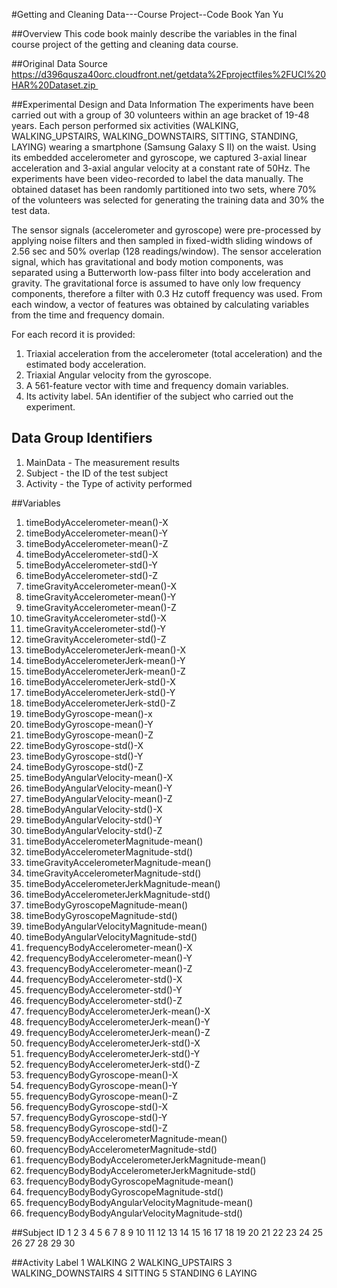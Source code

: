 #Getting and Cleaning Data---Course Project--Code Book
Yan Yu

##Overview
This code book mainly describe the variables in the final course project of the getting and cleaning data course.

##Original Data Source
https://d396qusza40orc.cloudfront.net/getdata%2Fprojectfiles%2FUCI%20HAR%20Dataset.zip 

##Experimental Design and Data Information
The experiments have been carried out with a group of 30 volunteers within an age bracket of 19-48 years. Each person performed six activities (WALKING, WALKING_UPSTAIRS, WALKING_DOWNSTAIRS, SITTING, STANDING, LAYING) wearing a smartphone (Samsung Galaxy S II) on the waist. Using its embedded accelerometer and gyroscope, we captured 3-axial linear acceleration and 3-axial angular velocity at a constant rate of 50Hz. The experiments have been video-recorded to label the data manually. The obtained dataset has been randomly partitioned into two sets, where 70% of the volunteers was selected for generating the training data and 30% the test data. 

The sensor signals (accelerometer and gyroscope) were pre-processed by applying noise filters and then sampled in fixed-width sliding windows of 2.56 sec and 50% overlap (128 readings/window). The sensor acceleration signal, which has gravitational and body motion components, was separated using a Butterworth low-pass filter into body acceleration and gravity. The gravitational force is assumed to have only low frequency components, therefore a filter with 0.3 Hz cutoff frequency was used. From each window, a vector of features was obtained by calculating variables from the time and frequency domain.

For each record it is provided:
1) Triaxial acceleration from the accelerometer (total acceleration) and the estimated body acceleration.
2) Triaxial Angular velocity from the gyroscope. 
3) A 561-feature vector with time and frequency domain variables. 
4) Its activity label. 
5An identifier of the subject who carried out the experiment.

## Data Group Identifiers
1) MainData - The measurement results
2) Subject - the ID of the test subject
3) Activity - the Type of activity performed 

##Variables

1) timeBodyAccelerometer-mean()-X
2) timeBodyAccelerometer-mean()-Y                    
3) timeBodyAccelerometer-mean()-Z
4) timeBodyAccelerometer-std()-X                     
5) timeBodyAccelerometer-std()-Y
6) timeBodyAccelerometer-std()-Z                     
7) timeGravityAccelerometer-mean()-X
8) timeGravityAccelerometer-mean()-Y                 
9) timeGravityAccelerometer-mean()-Z
10) timeGravityAccelerometer-std()-X                  
11) timeGravityAccelerometer-std()-Y
12) timeGravityAccelerometer-std()-Z                  
13) timeBodyAccelerometerJerk-mean()-X
14) timeBodyAccelerometerJerk-mean()-Y                
15) timeBodyAccelerometerJerk-mean()-Z
16) timeBodyAccelerometerJerk-std()-X                 
17) timeBodyAccelerometerJerk-std()-Y
18) timeBodyAccelerometerJerk-std()-Z                 
19) timeBodyGyroscope-mean()-x
20) timeBodyGyroscope-mean()-Y                        
21) timeBodyGyroscope-mean()-Z
22) timeBodyGyroscope-std()-X                         
23) timeBodyGyroscope-std()-Y
24) timeBodyGyroscope-std()-Z                         
25) timeBodyAngularVelocity-mean()-X
26) timeBodyAngularVelocity-mean()-Y                  
27) timeBodyAngularVelocity-mean()-Z
28) timeBodyAngularVelocity-std()-X                   
29) timeBodyAngularVelocity-std()-Y
30) timeBodyAngularVelocity-std()-Z                   
31) timeBodyAccelerometerMagnitude-mean()
32) timeBodyAccelerometerMagnitude-std()              
33) timeGravityAccelerometerMagnitude-mean()
34) timeGravityAccelerometerMagnitude-std()           
35) timeBodyAccelerometerJerkMagnitude-mean()
36) timeBodyAccelerometerJerkMagnitude-std()          
37) timeBodyGyroscopeMagnitude-mean()
38) timeBodyGyroscopeMagnitude-std()                  
39) timeBodyAngularVelocityMagnitude-mean()
40) timeBodyAngularVelocityMagnitude-std()            
41) frequencyBodyAccelerometer-mean()-X
42) frequencyBodyAccelerometer-mean()-Y               
43) frequencyBodyAccelerometer-mean()-Z
44) frequencyBodyAccelerometer-std()-X                
45) frequencyBodyAccelerometer-std()-Y
46) frequencyBodyAccelerometer-std()-Z                
47) frequencyBodyAccelerometerJerk-mean()-X
48) frequencyBodyAccelerometerJerk-mean()-Y           
49) frequencyBodyAccelerometerJerk-mean()-Z
50) frequencyBodyAccelerometerJerk-std()-X            
51) frequencyBodyAccelerometerJerk-std()-Y
52) frequencyBodyAccelerometerJerk-std()-Z            
53) frequencyBodyGyroscope-mean()-X
54) frequencyBodyGyroscope-mean()-Y                   
55) frequencyBodyGyroscope-mean()-Z
56) frequencyBodyGyroscope-std()-X                    
57) frequencyBodyGyroscope-std()-Y
58) frequencyBodyGyroscope-std()-Z                    
59) frequencyBodyAccelerometerMagnitude-mean()
60) frequencyBodyAccelerometerMagnitude-std()        
61) frequencyBodyBodyAccelerometerJerkMagnitude-mean()
62) frequencyBodyBodyAccelerometerJerkMagnitude-std() 
63) frequencyBodyBodyGyroscopeMagnitude-mean()
64) frequencyBodyBodyGyroscopeMagnitude-std()         
65) frequencyBodyBodyAngularVelocityMagnitude-mean()
66) frequencyBodyBodyAngularVelocityMagnitude-std()

##Subject ID
1
2
3
4
5
6
7
8
9
10
11
12
13
14
15
16
17
18
19
20
21
22
23
24
25
26
27
28
29
30

##Activity Label
1 WALKING
2 WALKING_UPSTAIRS
3 WALKING_DOWNSTAIRS
4 SITTING
5 STANDING
6 LAYING
